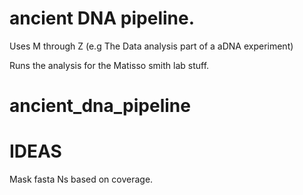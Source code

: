 ancient DNA pipeline.
====================

Uses M through Z (e.g The Data analysis part of a aDNA experiment)

Runs the analysis for the Matisso smith lab stuff.


ancient_dna_pipeline
====================


# IDEAS

Mask fasta Ns based on coverage. 


